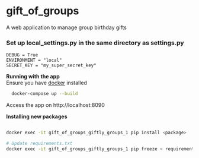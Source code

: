 # gift_of_groups
A web application to manage group birthday gifts



### Set up local_settings.py in the same directory as settings.py
```
DEBUG = True
ENVIRONMENT = "local"
SECRET_KEY = "my_super_secret_key"
```


**Running with the app**  
Ensure you have [docker](https://www.docker.com/products/docker-desktop/) installed
```bash
  docker-compose up --build
```
Access the app on http://localhost:8090

**Installing new packages**
```bash

docker exec -it gift_of_groups_giftly_groups_1 pip install <package>

# Update requirements.txt
docker exec -it gift_of_groups_giftly_groups_1 pip freeze < requirements.txt

```
